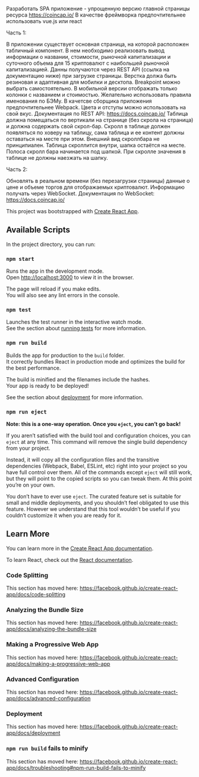 Разработать SPA приложение - упрощенную версию главной страницы ресурса https://coincap.io/
В качестве фреймворка предпочтительнее использовать vue.js или react

Часть 1:

В приложении существует основная страница, на которой расположен табличный компонент. 
В нем необходимо реализовать вывод информации о названии, стоимости, рыночной капитализации и суточного объема для 15 криптовалют с наибольшей рыночной капитализацией.
Данны получаются через REST API (ссылка на документацию ниже) при загрузке страницы. 
Верстка должа быть резиновая и адаптивная для мобилки и десктопа. Breakpoint можно выбрать самостоятельно. 
В мобильной версии отображать только колонки с названием и стоимостью.
Желательно использовать правила именования по БЭМу. 
В качетсве сборщика приложения предпочтительнее Webpack. 
Цвета и отступы можно использовать на свой вкус. 
Документация по REST API: https://docs.coincap.io/ 
Таблица должна помещаться по вертикали на странице (без скрола на страница) и должна содержать свой скрол-бар.
Скролл в таблице должен появляться по ховеру на таблицу, сама таблица и ее контент должны оставаться на месте при этом. 
Внешний вид скроллбара не принципиален. Таблица скроллится внутри, шапка остаётся на месте. 
Полоса скролл бара начинается под шапкой. При скролле значения в таблице не должны наезжать на шапку.

Часть 2:

Обновлять в реальном времени (без перезагрузки страницы) данные о цене и объеме торгов для отображаемых криптовалют. Информацию получать через WebSocket. 
Документация по WebSocket: https://docs.coincap.io/




This project was bootstrapped with [Create React App](https://github.com/facebook/create-react-app).

## Available Scripts

In the project directory, you can run:

### `npm start`

Runs the app in the development mode.<br>
Open [http://localhost:3000](http://localhost:3000) to view it in the browser.

The page will reload if you make edits.<br>
You will also see any lint errors in the console.

### `npm test`

Launches the test runner in the interactive watch mode.<br>
See the section about [running tests](https://facebook.github.io/create-react-app/docs/running-tests) for more information.

### `npm run build`

Builds the app for production to the `build` folder.<br>
It correctly bundles React in production mode and optimizes the build for the best performance.

The build is minified and the filenames include the hashes.<br>
Your app is ready to be deployed!

See the section about [deployment](https://facebook.github.io/create-react-app/docs/deployment) for more information.

### `npm run eject`

**Note: this is a one-way operation. Once you `eject`, you can’t go back!**

If you aren’t satisfied with the build tool and configuration choices, you can `eject` at any time. This command will remove the single build dependency from your project.

Instead, it will copy all the configuration files and the transitive dependencies (Webpack, Babel, ESLint, etc) right into your project so you have full control over them. All of the commands except `eject` will still work, but they will point to the copied scripts so you can tweak them. At this point you’re on your own.

You don’t have to ever use `eject`. The curated feature set is suitable for small and middle deployments, and you shouldn’t feel obligated to use this feature. However we understand that this tool wouldn’t be useful if you couldn’t customize it when you are ready for it.

## Learn More

You can learn more in the [Create React App documentation](https://facebook.github.io/create-react-app/docs/getting-started).

To learn React, check out the [React documentation](https://reactjs.org/).

### Code Splitting

This section has moved here: https://facebook.github.io/create-react-app/docs/code-splitting

### Analyzing the Bundle Size

This section has moved here: https://facebook.github.io/create-react-app/docs/analyzing-the-bundle-size

### Making a Progressive Web App

This section has moved here: https://facebook.github.io/create-react-app/docs/making-a-progressive-web-app

### Advanced Configuration

This section has moved here: https://facebook.github.io/create-react-app/docs/advanced-configuration

### Deployment

This section has moved here: https://facebook.github.io/create-react-app/docs/deployment

### `npm run build` fails to minify

This section has moved here: https://facebook.github.io/create-react-app/docs/troubleshooting#npm-run-build-fails-to-minify
